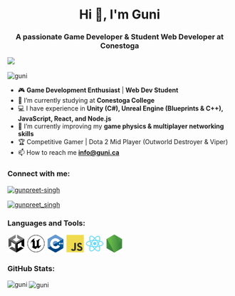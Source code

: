 <h1 align="center">Hi 👋, I'm Guni</h1>
<h3 align="center">A passionate Game Developer & Student Web Developer at Conestoga</h3>

<img src="https://camo.githubusercontent.com/cae12fddd9d6982901d82580bdf321d81fb299141098ca1c2d4891870827bf17/68747470733a2f2f6d69726f2e6d656469756d2e636f6d2f6d61782f313336302f302a37513379765349765f7430696f4a2d5a2e676966" >

<p align="left"> <img src="https://komarev.com/ghpvc/?username=guni&label=Profile%20views&color=0e75b6&style=flat" alt="guni" /> </p>

- 🎮 **Game Development Enthusiast** | **Web Dev Student**
- 🔭 I’m currently studying at **Conestoga College**
- 💻 I have experience in **Unity (C#), Unreal Engine (Blueprints & C++), JavaScript, React, and Node.js**
- 🌱 I’m currently improving my **game physics & multiplayer networking skills**
- 🏆 Competitive Gamer | Dota 2 Mid Player (Outworld Destroyer & Viper)
- 📫 How to reach me **info@guni.ca**

<h3 align="left">Connect with me:</h3>
<p align="left">
<a href="https://linkedin.com/in/guni" target="blank"><img align="center" src="https://raw.githubusercontent.com/rahuldkjain/github-profile-readme-generator/master/src/images/icons/Social/linked-in-alt.svg" alt="gunpreet-singh" height="30" width="40" /></a>

<a href="https://instagram.com/guni_2519" target="blank"><img align="center" src="https://raw.githubusercontent.com/rahuldkjain/github-profile-readme-generator/master/src/images/icons/Social/instagram.svg" alt="gunpreet_singh" height="30" width="40" /></a>
</p>

<h3 align="left">Languages and Tools:</h3>
<p align="left">
  <a href="https://unity.com/" target="_blank" rel="noreferrer"> <img src="https://raw.githubusercontent.com/devicons/devicon/master/icons/unity/unity-original.svg" alt="unity" width="40" height="40"/></a>
  <a href="https://www.unrealengine.com/" target="_blank" rel="noreferrer"> <img src="https://raw.githubusercontent.com/devicons/devicon/master/icons/unrealengine/unrealengine-original.svg" alt="unrealengine" width="40" height="40"/></a>
  <a href="https://www.cplusplus.com/" target="_blank" rel="noreferrer"> <img src="https://raw.githubusercontent.com/devicons/devicon/master/icons/cplusplus/cplusplus-original.svg" alt="cplusplus" width="40" height="40"/></a>
  <a href="https://www.javascript.com/" target="_blank" rel="noreferrer"> <img src="https://raw.githubusercontent.com/devicons/devicon/master/icons/javascript/javascript-original.svg" alt="javascript" width="40" height="40"/></a>
  <a href="https://reactjs.org/" target="_blank" rel="noreferrer"> <img src="https://raw.githubusercontent.com/devicons/devicon/master/icons/react/react-original.svg" alt="react" width="40" height="40"/></a>
  <a href="https://nodejs.org/" target="_blank" rel="noreferrer"> <img src="https://raw.githubusercontent.com/devicons/devicon/master/icons/nodejs/nodejs-original.svg" alt="nodejs" width="40" height="40"/></a>
</p>

<h3 align="left">GitHub Stats:</h3>
<p><img align="left" src="https://github-readme-stats.vercel.app/api/top-langs?username=CodeGuni&show_icons=true&locale=en&layout=compact" alt="guni" /></p>
<p>&nbsp;<img align="center" src="https://github-readme-stats.vercel.app/api?username=CodeGuni&show_icons=true&locale=en" alt="guni" /></p>

